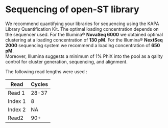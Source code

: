 # Sequencing of open-ST library

We recommend quantifying your libraries for sequencing using the KAPA Library Quantification Kit. 
The optimal loading concentration depends on the sequencer used. For the Illumina® **NovaSeq 6000** we obtained optimal clustering at a loading concentration of **130 pM**. For the Illumina® **NextSeq 2000** sequencing system we recommend a loading concentration of **650 pM**.   
Moreover, Illumina suggests a minimum of 1% PhiX into the pool as a qality control for cluster generation, sequencing, and alignment. 

The following read lengths were used : 

|Read|Cycles|
|----|----|
|Read 1|28-37|
|Index 1|8|
|Index 2|NA|
|Read2|90+|